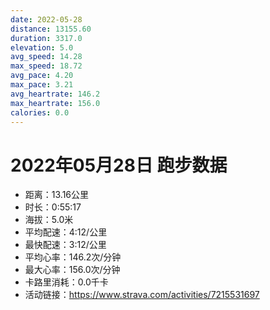 ```yaml
---
date: 2022-05-28
distance: 13155.60
duration: 3317.0
elevation: 5.0
avg_speed: 14.28
max_speed: 18.72
avg_pace: 4.20
max_pace: 3.21
avg_heartrate: 146.2
max_heartrate: 156.0
calories: 0.0
---
```


# 2022年05月28日 跑步数据

- 距离：13.16公里
- 时长：0:55:17
- 海拔：5.0米
- 平均配速：4:12/公里
- 最快配速：3:12/公里
- 平均心率：146.2次/分钟
- 最大心率：156.0次/分钟
- 卡路里消耗：0.0千卡
- 活动链接：https://www.strava.com/activities/7215531697
